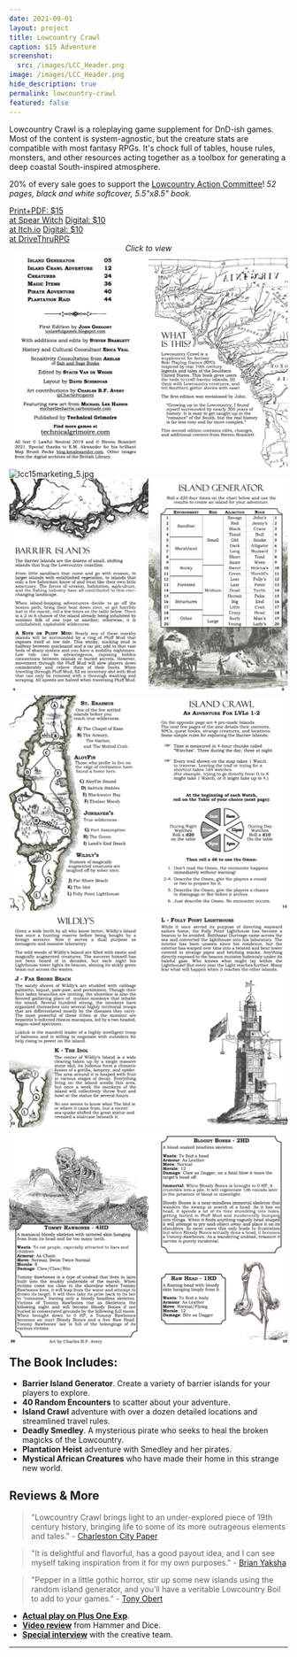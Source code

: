 ```yaml
---
date: 2021-09-01
layout: project
title: Lowcountry Crawl
caption: $15 Adventure
screenshot:
  src: /images/LCC_Header.png
image: /images/LCC_Header.png
hide_description: true
permalink: lowcountry-crawl
featured: false
---
```


Lowcountry Crawl is a roleplaying game supplement for DnD-ish games. Most of the content is system-agnostic, but the creature stats are compatible with most fantasy RPGs. It's chock full of tables, house rules, monsters, and other resources acting together as a toolbox for generating a deep coastal South-inspired atmosphere. 

20% of every sale goes to support the [Lowcountry Action Committee](https://www.lctakesaction.com/)! *52 pages, black and white softcover, 5.5"x8.5" book.*

<div class="shopping-buttons">
<a target="_blank" href="https://spearwitch.com/products/lowcountry-crawl-issue-1-5-pirate-isles" class="btn btn-primary spearBTN">Print+PDF: $15<br>at Spear Witch</a>
<a target="_blank" href="https://davidschirduan.itch.io/lowcountry-crawl-1" class="btn btn-primary itchBTN">Digital: $10<br>at Itch.io</a>
<a target="_blank" href="https://www.drivethrurpg.com/product/293426/Lowcountry-Crawl-Issue-1" class="btn btn-primary dtrpgBTN">Digital: $10<br>at DriveThruRPG</a>
</div> 

<div id="images" class="shopping-images">
<p style="margin: 0px;padding:0px;text-align:center;font-style:italic;">Click to view</p>
<img src="/images/LCC_spread5.png" alt="LCC_spread5.png">
<img src="/images/posts/lcc15marketing_5.jpg" alt="lcc15marketing_5.jpg">
<img src="/images/LCC_spread4.png" alt="LCC_spread4.png">
<img src="/images/LCC_spread3.png" alt="LCC_spread3.png">
<img src="/images/LCC_spread2.png" alt="LCC_spread2.png">
<img src="/images/LCC_spread1.png" alt="LCC_spread1.png">
</div>

<h2 style="margin-top:1rem;">The Book Includes:</h2>

 - **Barrier Island Generator**. Create a variety of barrier islands for your players to explore.
 - **40 Random Encounters** to scatter about your adventure.
 - **Island Crawl** adventure with over a dozen detailed locations and streamlined travel rules.
 - **Deadly Smedley**. A mysterious pirate who seeks to heal the broken magicks of the Lowcountry.
 - **Plantation Heist** adventure with Smedley and her pirates.
 - **Mystical African Creatures** who have made their home in this strange new world.

## Reviews & More

> "Lowcountry Crawl brings light to an under-explored piece of 19th century history, bringing life to some of its more outrageous elements and tales." - [Charleston City Paper](https://www.charlestoncitypaper.com/charleston/new-local-role-playing-game-takes-you-on-a-lowcountry-adventure/)

> "It is delightful and flavorful, has a good payout idea, and I can see myself taking inspiration from it for my own purposes." - [Brian Yaksha](https://mobile.twitter.com/goatmansgoblet/status/1190806243545436160)

> "Pepper in a little gothic horror, stir up some new islands using the random island generator, and you’ll have a veritable Lowcountry Boil to add to your games." - [Tony Obert](https://www.beyondtheweird.blog/blog/lowcountry-crawl-interview)

- [**Actual play on Plus One Exp**](https://www.youtube.com/watch?v=-ZKkrlcDpDE).
- [**Video review**](https://www.youtube.com/watch?v=evgmgeZaA_I) from Hammer and Dice.
- [**Special interview**](https://www.youtube.com/watch?v=caQYfQ_jk5A) with the creative team.

<hr class="endShoppingImages">

<link href="/assets/viewer.css" rel="stylesheet">
<script>
window.addEventListener('DOMContentLoaded', function () {
  var galley = document.getElementById('images');
  var viewer = new Viewer(galley,{navbar: 0, title:0, toolbar:0});
});
</script>
